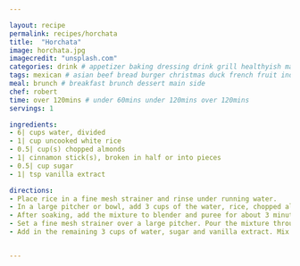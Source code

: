 ```yaml
---

layout: recipe
permalink: recipes/horchata 
title:  "Horchata"
image: horchata.jpg 
imagecredit: "unsplash.com" 
categories: drink # appetizer baking dressing drink grill healthyish marinade oven pickling quick raw salad sandwich sauce snack soup
tags: mexican # asian beef bread burger christmas duck french fruit indian italian mexican nuts pasta pork poultry rice seafood thanksgiving vegetarian
meal: brunch # breakfast brunch dessert main side
chef: robert 
time: over 120mins # under 60mins under 120mins over 120mins
servings: 1 

ingredients:
- 6| cups water, divided
- 1| cup uncooked white rice
- 0.5| cup(s) chopped almonds
- 1| cinnamon stick(s), broken in half or into pieces
- 0.5| cup sugar
- 1| tsp vanilla extract

directions:
- Place rice in a fine mesh strainer and rinse under running water.
- In a large pitcher or bowl, add 3 cups of the water, rice, chopped almonds and the cinnamon stick. Mix together, cover and let it soak in the fridge for at least 4 hours but preferably overnight. 
- After soaking, add the mixture to blender and puree for about 3 minutes, until completely smooth.
- Set a fine mesh strainer over a large pitcher. Pour the mixture through the strainer and remove as much of the liquid out as possible. Use a spoon or spatula to help move the liquid through. - Do this about 2 times, until the strained liquid is smooth and creamy.
- Add in the remaining 3 cups of water, sugar and vanilla extract. Mix together, taste and add more sugar if desired. Serve over ice and enjoy!


--- 
```

